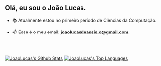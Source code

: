 
## Olá, eu sou o João Lucas.

- 📚 Atualmente estou no primeiro período de Ciências da Computação.

- 📫 Esse é o meu email: **joaolucasdeassis.o@gmail.com**.

<br/>
<br/>

   <a href="https://github.com/JoaoLucasAssis/github-readme-stats"><img alt="JoaoLucas's Github Stats" src="https://github-readme-stats.vercel.app/api?username=JoaoLucasAssis&show_icons=true&count_private=true&theme=dracula&hide_border=true&bg_color=0D1117" /></a>
  <a href="https://github.com/JoaoLucasAssis/github-readme-stats"><img alt="JoaoLucas's Top Languages" src="https://github-readme-stats.vercel.app/api/top-langs/?username=JoaoLucasAssis&langs_count=8&count_private=true&layout=compact&theme=dracula&hide_border=true&bg_color=0D1117" /></a>
